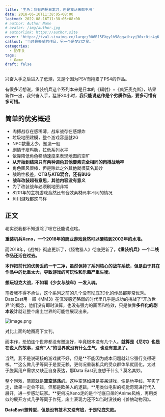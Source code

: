 ```yaml
---
title: '主角：我有两把日本刀，但是我从来都不用'
date: 2018-06-10T11:38:05+08:00
lastmod: 2022-08-16T11:38:05+08:00
# author: Author Name
# avatar: /img/author.jpg
# authorlink: https://author.site
cover: 'https://tva1.sinaimg.cn/large/006R15FXgy1h58ggwihxyj30xc0ir4g6.jpg'
callout: '当时最失望的作品，另一个是梦幻之星。'
categories:
  - 奶牛关
tags:
  - Game
draft: false
---
```


兴奋入手之后进入了低潮，又是个因为PSV而拖累了PS4的作品。

有很多话想说，重装机兵这个系列本来是日本的《辐射》+《疯狂麦克斯》，结果新作一出，我兴奋入手，猛肝30小时，**我只能说这作是个劣质作品，要多可惜有多可惜。**

<!--more-->

## 简单的优劣概述

- 肉搏战存在感稀薄，战车战存在感爆炸
- 垃圾地图建模，整个游戏容量就2G
- NPC数量太少，塑造一般
- 剧情干瘪鸡肋，拉低系列水平
- 依靠降低角色移动速度来表现地图的空旷
- **从开始到结束只有两种调色其他要素完全相同的肉搏战地牢**
- 角色画风很棒，但是除此之外其他就很莫名其妙
- 战略性极差，**CTB与ATB混合，还有BUG**
- **战车改装超有意思，其他内容没有意义**
- 为了改装战车必须刷地图非常
- 8201年的主机游戏竟然还有音效素材码率不同的情况
- 角川游戏都这鸟样

## 正文

老实说我都不知道除了喷它还能说点啥。

**重装机兵Xeno，一个2018年的商业游戏竟然可以硬核到2002年的水准。**

而2018年，《战神》彻底更新了，《怪物猎人》彻底更新了，**《重装机兵》一个二线作品还活在过去。**

**本作把前代的优势丢的一干二净，虽然保持了系列核心的战车系统，但是由于其在作品中的比重太大，导致游戏的可玩性和乐趣严重失衡。**

**想玩坦克大战，不如看《少女与战车》一发入魂。**

笔者我不得不承认，这个系列之前的几个没有彻底3D化的作品都非常优秀。DataEast用一部《MM3》在沉浸感还略弱的时代里几乎是成功的挑战了“开放世界”的概念，他们没有即时演算，也没有强力的画面和特效，只是依靠**多样化的剧本设计**就让整个废土世界的可能性展现出来。

![image.png](https://tva1.sinaimg.cn/large/006R15FXgy1h58gg6dou3j31040ru4qp.jpg)

对比上面的地图高下立判。

而本作，恐怕连个世界都没有塑造好，毕竟根本没有几个人。**就算是《尼尔》也是在说人的故事，没有“人”的世界就没有什么生气，也没有意思了。**

当然，我不是说硬核的游戏就不好，但是**不能因为成本问题就让它强行变得硬核。**这么做几乎等同于是耍无赖，更何况重装机兵的受众群体早就固化，太过于脱离用户需求又缺乏自身表达，那Data East到底想干什么？莫名其妙。

整个游戏，简直就是**空空荡荡**的。这种空荡如果是美呆游戏，像是地平线，写实了走，效果一定会不错，但那是欧美人的逻辑，**用类似电影的视觉奇观进行代入展开，进一步感动玩家。**更何况Xeno走的是个彻底日呆的Anime风格，再用类似的展开方式几乎等同于作死，废土表现力还不如当时没钱的《兽娘动物园》。

**DataEast想转型，但是没有技术又没有钱，于是彻底失败。**

